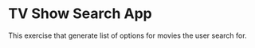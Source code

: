 TV Show Search App
========================

This exercise that generate list of options for movies the user search for.
